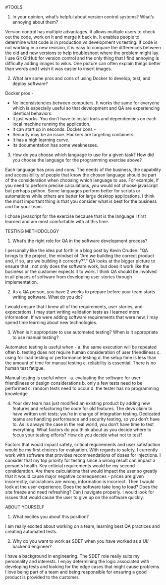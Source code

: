 #TOOLS
1. In your opinion, what’s helpful about version control systems? What’s annoying about them?

Version control has multiple advantages. It allows multiple users to check out the code, work on it and merge it back in. It enables people to determine what code is in production vs development vs testing. If code is not working in a new revision, it is easy to compare the differences between the old and new versions to help troubleshoot where the problem might lay. 
I use Git GitHub for version control and the only thing that I find annoying is difficulty adding images to wikis. One picture can often explain things better than words and I wish it was easier to insert images.

2. What are some pros and cons of using Docker to develop, test, and deploy software?

Docker pros -
* No inconsistencies between computers. It works the same for everyone which is especially useful so that development and QA are experiencing identical behaviors. 
* It just works. You don’t have to install tools and dependencies on each local machine running the application.
* It can start up in seconds.
Docker cons - 
* Security may be an issue. Hackers are targeting containers.
* It has a high learning curve.
* Its documentation has some weaknesses.

3. How do you choose which language to use for a given task? How did you choose the language for the programming exercise above? 

Each language has pros and cons. The needs of the business, the capability and accessibility of people that know the chosen language should be part of the consideration when choosing which language to use. For example, if you need to perform precise calculations, you would not choose javascript but perhaps python. Some languages perform better for scripts or automations while others are better for large desktop applications. I think the most important thing is that you consider what is best for the business and for your team.

I chose javascript for the exercise because that is the language I first learned and am most comfortable with at this time.

TESTING METHODOLOGY
1. What’s the right role for QA in the software development process?

I personally like the idea put forth in a blog post by Kevin Cruden. "QA brings to the project, the mindset of "Are we building the correct product and, if so, are we building it correctly?"." QA looks at the bigger picture to ensure that , not only does the software work, but does it work like the business or the customer expects it to work. I think QA should be involved in all phases of software from developing user stories through implementation.

2. As a QA person, you have 2 weeks to prepare before your team starts writing software. What do you do? 

I would ensure that I knew all of the requirements, user stories, and expectations. I may start writing validation tests as I learned more information. If we were adding software requirements that were new, I may spend time learning about new technologies. 

3. When is it appropriate to use automated testing? When is it appropriate to use manual testing? 

Automated testing is useful when -
  a. the same execution will be repeated often
  b. testing does not require human consideration of user friendliness
  c. using for load testing or performance testing
  d. the setup time is less than the amount of time for manual testing
  e. reliability is essential. There is no human test fatigue.

Manual testing is useful when - 
  a. evaluating the software for user friendliness or design considerations
  b. only a few tests need to be performed
  c. random tests need to occur
  d. the tester has no programming knowledge

4. Your dev team has just modified an existing product by adding new features and refactoring the code for old features. The devs claim to have written unit tests; you’re in charge of integration testing. Dedicated teams are handling performance and security testing, so you don’t have to. As is always the case in the real world, you don’t have time to test everything. What factors do you think about as you decide where to focus your testing efforts? How do you decide what not to test?

Factors that would impact safety, critical requirements and user satisfaction would be my first choices for evaluation. With regards to safety, I currently work with software that provides recommendations of doses for injections. I consider that my top priority for testing since a wrong result can impact a person's health. Key criticial requirements would be my second consideration. Are there calculations that would impact the user so greatly that it would cause major negative consequences - prices are given incorrectly, calculations are wrong, information is incorrect. Then I would look at the user experience. Does the software take long to load? Does the site freeze and need refreshing? Can I navigate properly. I would look for issues that would cause the user to give up on the software quickly.

ABOUT YOURSELF
1. What excites you about this position?

I am really excited about working on a team, learning best QA practices and creating automated tests.

2. Why do you want to work as SDET when you have worked as a UI/ backend engineer?

I have a background in engineering. The SDET role really suits my personality and interests. I enjoy determining the logic associated with developing tests and looking for the edge cases that might cause problems. I love being part of a team and being responsible for ensuring a good product is provided to the customer.
